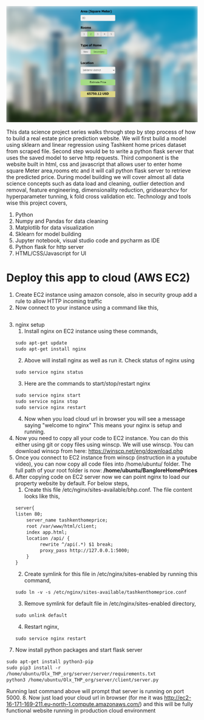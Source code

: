 ![Tashkent Home Price Prediction](https://github.com/DataScienceShow/datascience/blob/1e4e899c0102218f77bf6bf6c6079aa83de2c992/DataScience/ToshkentHomePrices/2023-07-15%2016_46_30-Tashkent%20Home%20Price%20Prediction.png)

This data science project series walks through step by step process of how to build a real estate price prediction website. We will first build a model using sklearn and linear regression using Tashkent home prices dataset from scraped file. Second step would be to write a python flask server that uses the saved model to serve http requests. Third component is the website built in html, css and javascript that allows user to enter home square Meter area,rooms etc and it will call python flask server to retrieve the predicted price. During model building we will cover almost all data science concepts such as data load and cleaning, outlier detection and removal, feature engineering, dimensionality reduction, gridsearchcv for hyperparameter tunning, k fold cross validation etc. Technology and tools wise this project covers,

1. Python
2. Numpy and Pandas for data cleaning
3. Matplotlib for data visualization
4. Sklearn for model building
5. Jupyter notebook, visual studio code and pycharm as IDE
6. Python flask for http server
7. HTML/CSS/Javascript for UI

# Deploy this app to cloud (AWS EC2)

1. Create EC2 instance using amazon console, also in security group add a rule to allow HTTP incoming traffic
2. Now connect to your instance using a command like this,
```ssh -i "C:\Data Scients\Learn Data Science\Learn MachineLearning\Olx End to End Project\Olx_THP\amazon ec2 key-pair\first_instance.pem" ubuntu@ec2-16-171-169-211.eu-north-1.compute.amazonaws.com
```
3. nginx setup
   1. Install nginx on EC2 instance using these commands,
   ```
   sudo apt-get update
   sudo apt-get install nginx
   ```
   2. Above will install nginx as well as run it. Check status of nginx using
   ```
   sudo service nginx status
   ```
   3. Here are the commands to start/stop/restart nginx
   ```
   sudo service nginx start
   sudo service nginx stop
   sudo service nginx restart
   ```
   4. Now when you load cloud url in browser you will see a message saying "welcome to nginx" This means your nginx is setup and running.
4. Now you need to copy all your code to EC2 instance. You can do this either using git or copy files using winscp. We will use winscp. You can download winscp from here: https://winscp.net/eng/download.php
5. Once you connect to EC2 instance from winscp (instruction in a youtube video), you can now copy all code files into /home/ubuntu/ folder. The full path of your root folder is now: **/home/ubuntu/BangloreHomePrices**
6.  After copying code on EC2 server now we can point nginx to load our property website by default. For below steps,
    1. Create this file /etc/nginx/sites-available/bhp.conf. The file content looks like this,
    ```
    server{
    listen 80;
        server_name tashkenthomeprice;
        root /var/www/html/client;
        index app.html;
        location /api/ {
             rewrite ^/api(.*) $1 break;
             proxy_pass http://127.0.0.1:5000;
        }
    }
    ```
    2. Create symlink for this file in /etc/nginx/sites-enabled by running this command,
    ```
    sudo ln -v -s /etc/nginx/sites-available/tashkenthomeprice.conf
    ```
    3. Remove symlink for default file in /etc/nginx/sites-enabled directory,
    ```
    sudo unlink default
    ```
    4. Restart nginx,
    ```
    sudo service nginx restart
    ```
7. Now install python packages and start flask server
```
sudo apt-get install python3-pip
sudo pip3 install -r /home/ubuntu/Olx_THP_org/server/server/requirements.txt
python3 /home/ubuntu/Olx_THP_org/server/client/server.py
```
Running last command above will prompt that server is running on port 5000.
8. Now just load your cloud url in browser (for me it was http://ec2-16-171-169-211.eu-north-1.compute.amazonaws.com/) and this will be fully functional website running in production cloud environment



